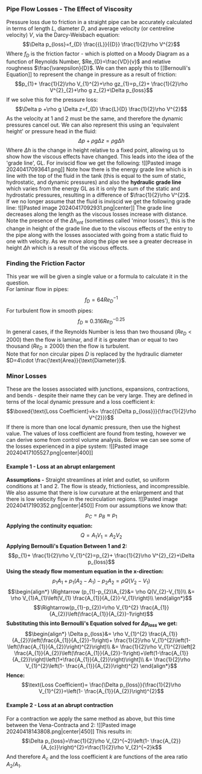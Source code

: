 ### Pipe Flow Losses - The Effect of Viscosity
Pressure loss due to friction in a straight pipe can be accurately calculated in terms of length $L$, diameter $D$, and average velocity (or centreline velocity) $V$, via the Darcy-Weisbach equation:
$$\Delta p_{loss}=f_{D} \frac{{L}}{{D}} \frac{1}{2}\rho V^{2}$$
Where $f_{D}$ is the friction factor - which is plotted on a Moody Diagram as a function of Reynolds Number, $Re_{D}=\frac{VD}{v}$ and relative roughness $\frac{\varepsilon}{D}$.
We can then apply this to [[Bernoulli's Equation]] to represent the change in pressure as a result of friction:
$$p_{1}+ \frac{1}{2}\rho V_{1}^{2}+\rho gz_{1}=p_{2}+ \frac{1}{2}\rho V^{2}_{2}+\rho g z_{2}+\Delta p_{loss}$$
If we solve this for the pressure loss:
$$\Delta p +\rho g \Delta z=f_{D} \frac{L}{D} \frac{1}{2}\rho V^{2}$$
As the velocity at 1 and 2 must be the same, and therefore the dynamic pressures cancel out.
We can also represent this using an 'equivalent height' or pressure head in the fluid:
$$\Delta p+\rho g\Delta z=\rho g \Delta h$$
Where $\Delta h$ is the change in height relative to a fixed point, allowing us to show how the viscous effects have changed.
This leads into the idea of the 'grade line', GL.
For inviscid flow we get the following:
![[Pasted image 20240417093641.png]]
Note how there is the energy grade line which is in line with the top of the fluid in the tank (this is equal to the sum of static, hydrostatic, and dynamic pressures) and also the **hydraulic grade line** which varies from the energy GL as it is only the sum of the static and hydrostatic pressures, resulting in a difference of $\frac{1}{2}\rho V^{2}$.
\
If we no longer assume that the fluid is inviscid we get the following grade line:
![[Pasted image 20240417092931.png|center]]
The grade line decreases along the length as the viscous losses increase with distance.
Note the presence of the $\Delta h_{ent}$ (sometimes called 'minor losses'), this is the change in height of the grade line due to the viscous effects of the entry to the pipe along with the losses associated with going from a static fluid to one with velocity.
As we move along the pipe we see a greater decrease in height $\Delta h$ which is a result of the viscous effects. 
### Finding the Friction Factor
This year we will be given a single value or a formula to calculate it in the question.
\
For laminar flow in pipes:
$$f_{D}=64 Re_{D}^{-1}$$
For turbulent flow in smooth pipes:
$$f_{D}\approx0.316 Re_{D}^{-0.25}$$
In general cases, if the Reynolds Number is less than two thousand ($Re_{D}<2000$) then the flow is laminar, and if it is greater than or equal to two thousand ($Re_{D}\ge 2000$) then the flow is turbulent.
\
Note that for non circular pipes $D$ is replaced by the hydraulic diameter $D=4\cdot \frac{\text{Area}}{\text{Diameter}}$.
### Minor Losses
These are the losses associated with junctions, expansions, contractions, and bends - despite their name they can be very large.
They are defined in terns of the local dynamic pressure and a loss coefficient $k$:
$$\boxed{\text{Loss Coefficient}=k=  \frac{{\Delta p_{loss}}}{\frac{1}{2}\rho V^{2}}}$$
If there is more than one local dynamic pressure, then use the highest value.
The values of loss coefficient are found from testing, however we can derive some from control volume analysis.
Below we can see some of the losses experienced in a pipe system:
![[Pasted image 20240417105527.png|center|400]]
#### Example 1 - Loss at an abrupt enlargement
**Assumptions -** Straight streamlines at inlet and outlet, so uniform conditions at 1 and 2. The flow is steady, frictionless, and incompressible. We also assume that there is low curvature at the enlargement and that there is low velocity flow in the recirculation regions.
![[Pasted image 20240417190352.png|center|450]]
From our assumptions we know that:
$$p_{C}=p_{B}\approx p_{1}$$
**Applying the continuity equation:**
$$Q=A_{1}V_{1}=A_{2}V_{2}$$
**Applying Bernoulli's Equation Between 1 and 2:**
$$p_{1}+ \frac{1}{2}\rho V_{1}^{2}=p_{2}+ \frac{1}{2}\rho V^{2}_{2}+\Delta p_{loss}$$
**Using the steady flow momentum equation in the x-direction:**
$$p_{1}A_{1}+p_{1}(A_{2}-A_{1})-p_{2}A_{2}=\rho Q(V_{2}-V_{1})$$
$$\begin{align*}
\Rightarrow (p_{1}-p_{2})A_{2}&= \rho Q(V_{2}-V_{1})\\
&= \rho V_{1}A_{1}\left(V_{1} \frac{A_{1}}{A_{2}}-V_{1}\right)\\
\end{align*}$$
$$\Rightarrow(p_{1}-p_{2})=\rho V_{1}^{2} \frac{A_{1}}{A_{2}}\left(\frac{A_{1}}{A_{2}}-1\right)$$
**Substituting this into Bernoulli's Equation solved for $\Delta p_{loss}$ we get:**
$$\begin{align*}
\Delta p_{loss}&= \rho V_{1}^{2} \frac{A_{1}}{A_{2}}\left(\frac{A_{1}}{A_{2}}-1\right)+ \frac{1}{2}\rho V_{1}^{2}\left(1-\left(\frac{A_{1}}{A_{2}}\right)^{2}\right)\\
&= \frac{1}{2}\rho V_{1}^{2}\left[2 \frac{A_{1}}{A_{2}}\left(\frac{A_{1}}{A_{2}}-1\right)+\left(1-\frac{A_{1}}{A_{2}}\right)\left(1+\frac{A_{1}}{A_{2}}\right)\right]\\
&= \frac{1}{2}\rho V_{1}^{2}\left(1- \frac{A_{1}}{A_{2}}\right)^{2}
\end{align*}$$**Hence:**
$$\text{Loss Coefficient}= \frac{\Delta p_{loss}}{\frac{1}{2}\rho V_{1}^{2}}=\left(1- \frac{A_{1}}{A_{2}}\right)^{2}$$


#### Example 2 - Loss at an abrupt contraction
For a contraction we apply the same method as above, but this time between the Vena-Contracta and 2:
![[Pasted image 20240418143808.png|center|450]]
This results in:
$$\Delta p_{loss}=\frac{1}{2}\rho V_{2}^{~2}\left(1- \frac{A_{2}}{A_{c}}\right)^{2}=\frac{1}{2}\rho V_{2}^{~2}k$$
And therefore $A_{c}$ and the loss coefficient $k$ are functions of the area ratio $A_{2}/A_{1}$.